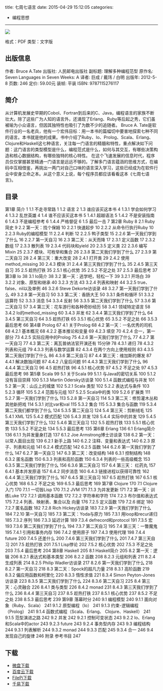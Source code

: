 title: 七周七语言
date: 2015-04-29 15:12:05
categories:
  - 编程思想
---

![](http://img3.douban.com/lpic/s9046771.jpg)

格式：PDF
类型：文字版

<!--more-->

## 出版信息 ##

作者: Bruce A.Tate 
出版社: 人民邮电出版社
副标题: 理解多种编程范型
原作名: Seven Languages in Seven Weeks: A
译者: 巨成 / 戴玮 / 白明 
出版年: 2012-5-8
页数: 246
定价: 59.00元
装帧: 平装
ISBN: 9787115276117

## 简介 ##

从计算机发展史早期的Cobol、Fortran到后来的C、Java，编程语言的家族不断壮大。除了这些广为人知的语言外，还涌现了Erlang、Ruby等后起之秀，它们虽被喻为小众语言，但因其独特性也吸引了为数不少的追随者。
Bruce A. Tate是软件行业的一名老兵，他有一个宏伟目标：用一本书的篇幅切中要害地探索七种不同的语言。本书就是他的成果。书中介绍了Ruby、Io、Prolog、Scala、Erlang、Clojure和Haskell这七种语言，关注每一门语言的精髓和特性，重点解决如下问题：这门语言的类型模型是什么，编程范式是什么，如何与其交互，有哪些决策构造和核心数据结构，有哪些独特的核心特性。
在这个飞速发展的信息时代，程序员仅仅掌握甚至精通一门语言是远远不够的。了解多门语言蕴涵的思维方式，在编码中互相借鉴，再挑出一两门对自己口味的语言深入学习，这些已经成为在软件行业中安身立命之本。从这个意义上说，每个程序员都应该看看这本《七周七语言》。

## 目录 ##

第1章 简介 1
1.1 不走寻常路 1
1.2 语言 2
1.3 谁应该买这本书 4
1.3.1 学会如何学习 4
1.3.2 乱世英雄 4
1.4 谁不应该买这本书 5
1.4.1 超越语法 5
1.4.2 不是安装指南 6
1.4.3 不是编程参考 6
1.4.4 严格督促 6
1.5 最后一击 7
第2章 Ruby 8
2.1 Ruby简史 9
2.2 第一天：找个保姆 10
2.2.1 快速起步 10
2.2.2 从命令行执行Ruby 10
2.2.3 Ruby的编程模型 11
2.2.4 判断 12
2.2.5 鸭子类型 15
2.2.6 第一天我们学到了什么 16
2.2.7 第一天自习 16
2.3 第二天：从天而降 17
2.3.1 定义函数 17
2.3.2 数组 17
2.3.3 散列表 19
2.3.4 代码块和yield 20
2.3.5 定义类 22
2.3.6 编写Mixin 25
2.3.7 模块、可枚举和集合 26
2.3.8 第二天我们学到了什么 27
2.3.9 第二天自习 28
2.4 第三天：重大改变 28
2.4.1 打开类 29
2.4.2 使用method_missing 30
2.4.3 模块 31
2.4.4 第三天我们学到了什么 35
2.4.5 第三天自习 35
2.5 趁热打铁 35
2.5.1 核心优势 35
2.5.2 不足之处 37
2.5.3 最后思考 37
第3章 Io 38
3.1 Io简介 38
3.2 第一天：逃学吧，轻松一下 39
3.2.1 开场白 39
3.2.2 对象、原型和继承 40
3.2.3 方法 43
3.2.4 列表和映射 44
3.2.5 true、false、nil以及单例 46
3.2.6 Steve Dekorte访谈录 48
3.2.7 第一天我们学到了什么 49
3.2.8 第一天自习 50
3.3 第二天：香肠大王 50
3.3.1 条件和循环 51
3.3.2 运算符 52
3.3.3 消息 54
3.3.4 反射 56
3.3.5 第二天我们学到了什么 57
3.3.6 第二天自习 57
3.4 第三天：花车游行和各种奇妙经历 58
3.4.1 领域特定语言 58
3.4.2 Io的method_missing 60
3.4.3 并发 62
3.4.4 第三天我们学到了什么 64
3.4.5 第三天自习 64
3.5 趁热打铁 65
3.5.1 核心优势 65
3.5.2 不足之处 66
3.5.3 最后思考 66
第4章 Prolog 67
4.1 关于Prolog 68
4.2 第一天：一名优秀的司机 68
4.2.1 基本概况 68
4.2.2 基本推论和变量 69
4.2.3 填空 70
4.2.4 合一，第一部分 73
4.2.5 实际应用中的Prolog 75
4.2.6 第一天我们学到了什么 77
4.2.7 第一天自习 77
4.3 第二天：离瓦普纳法官开演还有
15分钟 78
4.3.1 递归 78
4.3.2 列表和元组 79
4.3.3 列表与数学运算 82
4.3.4 在两个方向上使用规则 83
4.3.5 第二天我们学到了什么 86
4.3.6 第二天自习 87
4.4 第三天：维加斯的爆发 87
4.4.1 解决数独问题 87
4.4.2 八皇后问题 91
4.4.3 第三天我们学到了什么 96
4.4.4 第三天自习 96
4.5 趁热打铁 96
4.5.1 核心优势 97
4.5.2 不足之处 97
4.5.3 最后思考 98
第5章 Scala 99
5.1 关于Scala 99
5.1.1 与Java的密切关系 100
5.1.2 没有盲目崇拜 100
5.1.3 Martin Odersky访谈录 100
5.1.4 函数式编程与并发 101
5.2 第一天：山丘上的城堡 102
5.2.1 Scala 类型 102
5.2.2 表达式与条件 103
5.2.3 循环 105
5.2.4 范围与元组 107
5.2.5 Scala中的类 109
5.2.6 扩展类 111
5.2.7 第一天我们学到了什么 113
5.2.8 第一天自习 114
5.3 第二天：修剪灌木丛和其他新把戏 114
5.3.1 对比var和val 115
5.3.2 集合 115
5.3.3 集合与函数 119
5.3.4 第二天我们都学到了什么 124
5.3.5 第二天自习 124
5.4 第三天：剪断绒毛 125
5.4.1 XML 125
5.4.2 模式匹配 126
5.4.3 并发 128
5.4.4 实际中的并发 129
5.4.5 第三天我们学到了什么 132
5.4.6 第三天自习 132
5.5 趁热打铁 133
5.5.1 核心优势 133
5.5.2 不足之处 134
5.5.3 最后思考 135
第6章 Erlang 136
6.1 Erlang简介 136
6.1.1 为并发量身打造 137
6.1.2 Joe Armstrong博士访谈录 138
6.2 第一天：以常人面目出现 139
6.2.1 新手上路 140
6.2.2 注释、变量和表达式 140
6.2.3 原子、列表和元组 141
6.2.4 模式匹配 142
6.2.5 函数 144
6.2.6 第一天我们学到了什么 147
6.2.7 第一天自习 147
6.3 第二天：改变结构 148
6.3.1 控制结构 148
6.3.2 匿名函数 150
6.3.3 列表和高阶函数 150
6.3.4 列表的一些高级概念 153
6.3.5 第二天我们学到了什么 156
6.3.6 第二天自习 157
6.4 第三天： 红药丸 157
6.4.1 基本并发原语 157
6.4.2 同步消息 160
6.4.3 链接进程以获得可靠性 162
6.4.4 第三天我们学到了什么 167
6.4.5 第三天自习 167
6.5 趁热打铁 167
6.5.1 核心优势 168
6.5.2 不足之处 169
6.5.3 最后思考 169
第7章 Clojure 170
7.1 Clojure入门 170
7.1.1 一切皆Lisp 170
7.1.2 JVM 171
7.1.3 为并发更新 171
7.2 第一天：训练Luke 172
7.2.1 调用基本函数 172
7.2.2 字符串和字符 174
7.2.3 布尔值和表达式 175
7.2.4 列表、映射表、集合以及
向量 176
7.2.5 定义函数 179
7.2.6 绑定 180
7.2.7 匿名函数 182
7.2.8 Rich Hickey访谈录 183
7.2.9 第一天我们学到了什么 184
7.2.10 第一天自习 185
7.3 第二天：Yoda与原力 185
7.3.1 用loop和recur递归 185
7.3.2 序列 186
7.3.3 延迟计算 189
7.3.4 defrecord和protocol 191
7.3.5 宏 193
7.3.6 第二天我们学到了什么 194
7.3.7 第二天自习 195
7.4 第三天：一瞥魔鬼 195
7.4.1 引用和事务内存 196
7.4.2 使用原子 197
7.4.3 使用代理 198
7.4.4 future 200
7.4.5 还差什么 200
7.4.6 第三天我们学到了什么 201
7.4.7 第三天自习 201
7.5 趁热打铁 201
7.5.1 Lisp悖论 202
7.5.2 核心优势 202
7.5.3 不足之处 203
7.5.4 最后思考 204
第8章 Haskell 205
8.1 Haskell简介 205
8.2 第一天：逻辑 206
8.2.1 表达式和基本类型 206
8.2.2 函数 208
8.2.3 元组和列表 211
8.2.4 生成列表 214
8.2.5 Philip Wadler访谈录 217
8.2.6 第一天我们学到了什么 218
8.2.7 第一天自习 218
8.3 第二天：Spock的超凡力量 218
8.3.1 高阶函数 219
8.3.2 偏应用函数和柯里化 220
8.3.3 惰性求值 221
8.3.4 Simon Peyton-Jones访谈录 223
8.3.5 第二天我们学到了什么 224
8.3.6 第二天自习 225
8.4 第三天：心灵融合 226
8.4.1 类与类型 226
8.4.2 monad 231
8.4.3 第三天我们学到了什么 236
8.4.4 第三天自习 237
8.5 趁热打铁 237
8.5.1 核心优势 237
8.5.2 不足之处 238
8.5.3 最后思考 239
第9章 落幕时分 240
9.1 编程模型 240
9.1.1 面向对象（Ruby、Scala） 241
9.1.2 原型编程（Io） 241
9.1.3 约束-逻辑编程（Prolog） 241
9.1.4 函数式编程（Scala、Erlang、
Clojure、Haskell） 241
9.1.5 范型演进之路 242
9.2 并发 242
9.2.1 控制可变状态 243
9.2.2 Io、Erlang和Scala中的actor 243
9.2.3 future 243
9.2.4 事务型内存 243
9.3 编程结构 244
9.3.1 列表解析 244
9.3.2 monad 244
9.3.3 匹配 245
9.3.4 合一 246
9.4 发现自己的旋律 246
附录 参考书目 247

## 下载 ##

* [微盘下载](http://vdisk.weibo.com/s/aADaW4YRP4DlW)
* [百度云下载](http://pan.baidu.com/s/1dD2FzuL)
* [FilePi下载](http://filepi.com/i/m0U1Rrm)
* [千易下载](http://1000eb.com/1gghf)
